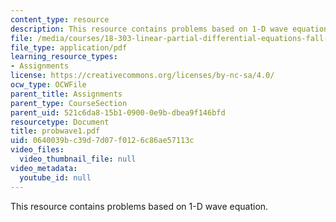 ```yaml
---
content_type: resource
description: This resource contains problems based on 1-D wave equation.
file: /media/courses/18-303-linear-partial-differential-equations-fall-2006/0640039bc39d7d07f0126c86ae57113c_probwave1.pdf
file_type: application/pdf
learning_resource_types:
- Assignments
license: https://creativecommons.org/licenses/by-nc-sa/4.0/
ocw_type: OCWFile
parent_title: Assignments
parent_type: CourseSection
parent_uid: 521c6da8-15b1-0900-0e9b-dbea9f146bfd
resourcetype: Document
title: probwave1.pdf
uid: 0640039b-c39d-7d07-f012-6c86ae57113c
video_files:
  video_thumbnail_file: null
video_metadata:
  youtube_id: null
---
```

This resource contains problems based on 1-D wave equation.
